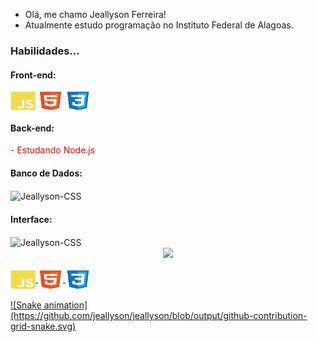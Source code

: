 <ul>
  <li> Olá, me chamo Jeallyson Ferreira! </li> 
  <li> Atualmente estudo programação no Instituto Federal de Alagoas. </li>
 </ul>

<!-- Linguagens -->
<!-- Front-end -->
<h3> Habilidades... </h3> 
<h4> <strong> Front-end: </strong></h4>
  <div style= "display: inline">
  <img align="center" alt="Jeallyson-Js" height="30" width="40" src="https://raw.githubusercontent.com/devicons/devicon/master/icons/javascript/javascript-plain.svg"> 
  <img align="center" alt="Jeallyson-HTML" height="30" width="40" src="https://raw.githubusercontent.com/devicons/devicon/master/icons/html5/html5-original.svg">
  <img align="center" alt="Jeallyson-CSS" height="30" width="40" src="https://raw.githubusercontent.com/devicons/devicon/master/icons/css3/css3-original.svg">
  </div>
<!--   Back-end -->
<h4> <strong> Back-end: </strong></h4>
<div style= "display: inline">
  <div style= "color: red"> - Estudando Node.js </div>
</div>

<!--  Banco de Dados -->
<h4> <strong> Banco de Dados: </strong> </h4>
<div style= "display: inline">
<img align="center" alt="Jeallyson-CSS" height="30" width="40"  src="https://cdn.jsdelivr.net/gh/devicons/devicon/icons/mysql/mysql-original.svg" /> 
</div>
<!--  Interface -->
<h4> <strong> Interface: </strong></h4>
<img align="center" alt="Jeallyson-CSS" height="30" width="40" src="https://cdn.jsdelivr.net/gh/devicons/devicon/icons/figma/figma-original.svg" />
<!-- Fim das Linguagens -->

<div align="center">
  <a href="https://github.com/jeallyson">
<!--   <img height="180em" src="https://github-readme-stats.vercel.app/api?username=jeallyson&show_icons=true&theme=dark&include_all_commits=true&count_private=true"/> -->
  <img height="170em" src="https://github-readme-stats.vercel.app/api/top-langs/?username=jeallyson&layout=compact&langs_count=7&theme=dracula"/>
</div>
<!-- Todas as Ferramentas -->
<div style="display: inline_block"><br>
  <img align="center" alt="Jeallyson-Js" height="30" width="40" src="https://raw.githubusercontent.com/devicons/devicon/master/icons/javascript/javascript-plain.svg">
  <img align="center" alt="Jeallyson-HTML" height="30" width="40" src="https://raw.githubusercontent.com/devicons/devicon/master/icons/html5/html5-original.svg">
  <img align="center" alt="Jeallyson-CSS" height="30" width="40" src="https://raw.githubusercontent.com/devicons/devicon/master/icons/css3/css3-original.svg">
</div> <br>
<!--   Cobra comendo commits, fiz com base no vídeo da Rafaela Ballerini -->
 ![Snake animation](https://github.com/jeallyson/jeallyson/blob/output/github-contribution-grid-snake.svg)
